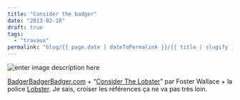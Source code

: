 ```yaml
---
title: "Consider the badger"
date: "2013-02-18"
draft: true
tags:
  - "travaux"
permalink: "blog/{{ page.date | dateToPermalink }}/{{ title | slugify }}/"
---
```


![enter image description here](/assets/images/tumblr_miepri6uTI1s2ha81o1_r1_400.png)

[BadgerBadgerBadger.com](http://www.badgerbadgerbadger.com/) + “[Consider The Lobster](http://en.wikipedia.org/wiki/Consider_the_Lobster)” par Foster Wallace + la police [Lobster](http://www.dafont.com/fr/lobster.font). Je sais, croiser les références ça ne va pas très loin.
